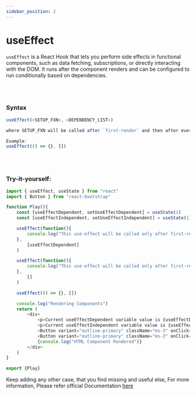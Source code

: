 ```yaml
---
sidebar_position: 2
---
```


# useEffect

`useEffect` is a React Hook that lets you perform side effects in functional components, such as data fetching, subscriptions, or directly interacting with the DOM. It runs after the component renders and can be configured to run conditionally based on dependencies.

<br></br>

### Syntax
```js
useEffect(<SETUP_FXN>, <DEPENDENCY_LIST>)

where SETUP_FXN will be called after `first-render` and then after everytime when any variable/ state from DEPENDENCY_LIST is changed.

Example:
useEffect(() => {}, [])
```
<br></br>

### Try-it-yourself:

```js
import { useEffect, useState } from "react"
import { Button } from "react-bootstrap"

function Play(){
    const [useEffectDependent, setUseEffectDependent] = useState(1)
    const [useEffectIndependent, setUseEffectIndependent] = useState(1)

    useEffect(function(){
        console.log("This use-effect will be called only after first-render AND everytime useEffectDependent Variable is changed");
    },
        [useEffectDependent]
    )

    useEffect(function(){
        console.log("This use-effect will be called only after first-render");
    },
        []
    )

    useEffect(() => {}, [])

    console.log("Rendering Components")
    return (
        <div>
            <p>Current useEffectDependent variable value is {useEffectDependent}</p>
            <p>Current useEffectIndependent variable value is {useEffectIndependent}</p>
            <Button variant="outline-primary" className="ms-3" onClick={() => setUseEffectDependent(useEffectDependent + 1)}>useEffect Dependent</Button>
            <Button variant="outline-primary" className="ms-3" onClick={() => setUseEffectIndependent(useEffectIndependent  + 1)}>useEffect Independent</Button>
            {console.log("HTML Component Rendered")}
        </div>
    )
}

export {Play}
```


Keep adding any other case, that you find missing and useful
else,
For more information, Please refer official Documentation [here](https://react.dev/reference/react/useEffect)